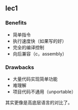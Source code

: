 ## lec1

### Benefits
- 简单指令
- 执行速度快（如果写的好）
- 完全的编译控制
- 向后兼容（c，assembly）
### Drawbacks
- 大量代码实现简单功能
- 难理解
- 项目代码不通用（unportable）

其实更像是高底层语言的对比了。


